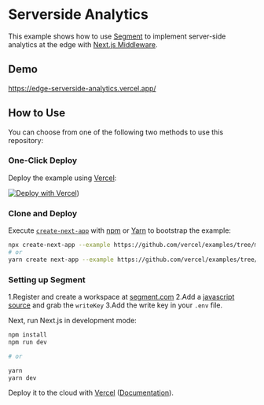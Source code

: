 # Serverside Analytics

This example shows how to use [Segment](https://segment.com) to implement server-side analytics at the edge with [Next.js Middleware](https://nextjs.org/docs/middleware).

## Demo

https://edge-serverside-analytics.vercel.app/

## How to Use

You can choose from one of the following two methods to use this repository:

### One-Click Deploy

Deploy the example using [Vercel](https://vercel.com?utm_source=github&utm_medium=readme&utm_campaign=next-example):

[![Deploy with Vercel](https://vercel.com/button)](https://vercel.com/new/git/external?repository-url=https://github.com/vercel/examples/tree/main/edge-functions/serverside-analytics&project-name=serverside-analytics&repository-name=serverside-analytics&env=SEGMENT_WRITE_KEY&envDescription=A%20Segment%20write%20key&envLink=https%3A%2F%2Fgithub.com%2Fvercel%2Fexamples%2Ftree%2Ffeat%2Fserverside-analytics%2Fedge-functions%2Fserverside-analytics%23setting-up-segment))

### Clone and Deploy

Execute [`create-next-app`](https://github.com/vercel/next.js/tree/canary/packages/create-next-app) with [npm](https://docs.npmjs.com/cli/init) or [Yarn](https://yarnpkg.com/lang/en/docs/cli/create/) to bootstrap the example:

```bash
npx create-next-app --example https://github.com/vercel/examples/tree/main/edge-functions/serverside-analytics
# or
yarn create next-app --example https://github.com/vercel/examples/tree/main/edge-functions/serverside-analytics

```

### Setting up Segment

1.Register and create a workspace at [segment.com](https://segment.com)
2.Add a [javascript source](https://segment.com/docs/connections/sources/catalog/libraries/website/javascript/) and grab the `writeKey`
3.Add the write key in your `.env` file.

Next, run Next.js in development mode:

```bash
npm install
npm run dev

# or

yarn
yarn dev
```

Deploy it to the cloud with [Vercel](https://vercel.com/new?utm_source=github&utm_medium=readme&utm_campaign=edge-middleware-eap) ([Documentation](https://nextjs.org/docs/deployment)).
